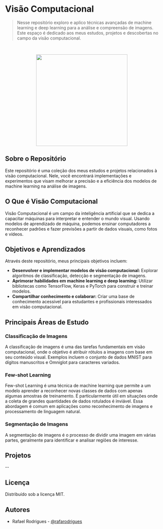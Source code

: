 # Visão Computacional

> Nesse repositório exploro e aplico técnicas avançadas de machine learning e deep learning para a análise e compreensão de imagens. Este espaço é dedicado aos meus estudos, projetos e descobertas no campo da visão computacional.

</br> <div align="center"> <img src="https://external-content.duckduckgo.com/iu/?u=https%3A%2F%2Fkajabi-storefronts-production.kajabi-cdn.com%2Fkajabi-storefronts-production%2Ffile-uploads%2Fblogs%2F22606%2Fimages%2Fe2d450-1f8c-e71-2316-f27bc3f8622_TheGioiMayChu-Blog-Computer-Vision.jpeg&f=1&nofb=1&ipt=5053f41e946fe6bedb1d3680009b7f15ea4f766e15723b90c72d53d5a4fe56e6&ipo=images" width="300"> </div>

## Sobre o Repositório

Este repositório é uma coleção dos meus estudos e projetos relacionados à visão computacional. Nele, você encontrará implementações e experimentos que visam melhorar a precisão e a eficiência dos modelos de machine learning na análise de imagens.

## O Que é Visão Computacional

Visão Computacional é um campo da inteligência artificial que se dedica a capacitar máquinas para interpretar e entender o mundo visual. Usando modelos de aprendizado de máquina, podemos ensinar computadores a reconhecer padrões e fazer previsões a partir de dados visuais, como fotos e vídeos.

## Objetivos e Aprendizados

Através deste repositório, meus principais objetivos incluem:

- **Desenvolver e implementar modelos de visão computacional:** Explorar algoritmos de classificação, detecção e segmentação de imagens.
- **Aprimorar habilidades em machine learning e deep learning:** Utilizar bibliotecas como TensorFlow, Keras e PyTorch para construir e treinar modelos.
- **Compartilhar conhecimento e colaborar:** Criar uma base de conhecimento acessível para estudantes e profissionais interessados em visão computacional.

## Principais Áreas de Estudo

### Classificação de Imagens

A classificação de imagens é uma das tarefas fundamentais em visão computacional, onde o objetivo é atribuir rótulos a imagens com base em seu conteúdo visual. Exemplos incluem o conjunto de dados MNIST para dígitos manuscritos e Omniglot para caracteres variados.

### Few-shot Learning

Few-shot Learning é uma técnica de machine learning que permite a um modelo aprender a reconhecer novas classes de dados com apenas algumas amostras de treinamento. É particularmente útil em situações onde a coleta de grandes quantidades de dados rotulados é inviável. Essa abordagem é comum em aplicações como reconhecimento de imagens e processamento de linguagem natural.

### Segmentação de Imagens

A segmentação de imagens é o processo de dividir uma imagem em várias partes, geralmente para identificar e analisar regiões de interesse. 

## Projetos

--

## Licença

Distribuído sob a licença MIT.

## Autores

- Rafael Rodrigues - [@rafarodrigues](https://github.com/rafarodrigues)
